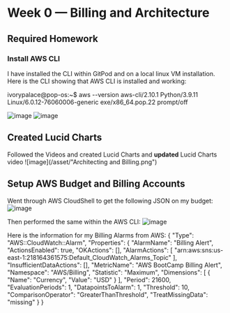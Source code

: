 # Week 0 — Billing and Architecture

## Required Homework

### Install AWS CLI

I have installed the CLI within GitPod and on a local linux VM installation. Here is the CLI showing that AWS CLI is installed and working:

ivorypalace@pop-os:~$ aws --version
aws-cli/2.10.1 Python/3.9.11 Linux/6.0.12-76060006-generic exe/x86_64.pop.22 prompt/off

![image](https://user-images.githubusercontent.com/123283155/219908859-28a07902-363b-4101-af61-cd40e57e54b3.png)
![image](https://user-images.githubusercontent.com/123283155/219909101-07c6b9fd-72b7-455e-a6c9-e63369ba5eee.png)

## Created Lucid Charts 

Followed the Videos and created Lucid Charts and **updated** Lucid Charts video
![image](/asset/"Architecting and Billing.png")

## Setup AWS Budget and Billing Accounts

Went through AWS CloudShell to get the following JSON on my budget:
![image](https://user-images.githubusercontent.com/123283155/219910296-5d15b9da-90ea-4363-9ef9-d6354bc3403d.png)

Then performed the same within the AWS CLI:
![image](https://user-images.githubusercontent.com/123283155/219911457-8e649193-17f5-42f2-9fee-612698ff4c6c.png)

Here is the information for my Billing Alarms from AWS:
{
    "Type": "AWS::CloudWatch::Alarm",
    "Properties": {
        "AlarmName": "Billing Alert",
        "ActionsEnabled": true,
        "OKActions": [],
        "AlarmActions": [
            "arn:aws:sns:us-east-1:218164361575:Default_CloudWatch_Alarms_Topic"
        ],
        "InsufficientDataActions": [],
        "MetricName": "AWS BootCamp Billing Alert",
        "Namespace": "AWS/Billing",
        "Statistic": "Maximum",
        "Dimensions": [
            {
                "Name": "Currency",
                "Value": "USD"
            }
        ],
        "Period": 21600,
        "EvaluationPeriods": 1,
        "DatapointsToAlarm": 1,
        "Threshold": 10,
        "ComparisonOperator": "GreaterThanThreshold",
        "TreatMissingData": "missing"
    }
}
